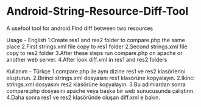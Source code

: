 # Android-String-Resource-Diff-Tool
A usefool tool for android.Find diff between two resources

Usage - English
1.Create res1 and res2 folder to compare.php the same place
2.First strings.xml file copy to res1 folder
2.Second strings.xml file copy to res2 folder
3.After these steps run compare.php on apache or another web server.
4.After look diff.xml in res1 and res2 folders

Kullanım - Türkçe
1.compare.php ile aynı dizine res1 ve res2 klasörlerini oluşturun.
2.Birinci strings.xml dosyasını res1 klasörüne kopyalayın.
2.İkinci strings.xml dosyasını res2 klasörüne kopyalayın.
3.Bu adımlardan sonra compare.php dosyasını apache veya başka bir web sunucusunda çalıştırın.
4.Daha sonra res1 ve res2 klasöründe oluşan diff.xml e bakın.
